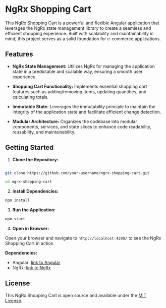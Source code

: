 # NgRx Shopping Cart

  

This NgRx Shopping Cart is a powerful and flexible Angular application that leverages the NgRx state management library to create a seamless and efficient shopping experience. Built with scalability and maintainability in mind, this project serves as a solid foundation for e-commerce applications.

  

## Features

  

-  **NgRx State Management:** Utilizes NgRx for managing the application state in a predictable and scalable way, ensuring a smooth user experience.

-  **Shopping Cart Functionality:** Implements essential shopping cart features such as adding/removing items, updating quantities, and calculating totals.

-  **Immutable State:** Leverages the immutability principle to maintain the integrity of the application state and facilitate efficient change detection.

-  **Modular Architecture:** Organizes the codebase into modular components, services, and state slices to enhance code readability, reusability, and maintainability.

  

## Getting Started

  

1.  **Clone the Repository:**

```bash

git clone https://github.com/your-username/ngrx-shopping-cart.git

cd ngrx-shopping-cart
```
2.  **Install Dependencies:**

```bash
npm install
```
3.  **Run the Application:**

```bash
npm start
```
4.  **Open in Browser:**

Open your browser and navigate to `http://localhost:4200/` to see the NgRx Shopping Cart in action.

**Dependencies:**
-   Angular: [link to Angular](https://angular.io/)
-   NgRx: [link to NgRx](https://ngrx.io/)

## License

This NgRx Shopping Cart is open source and available under the [MIT License](https://chat.openai.com/c/LICENSE).
